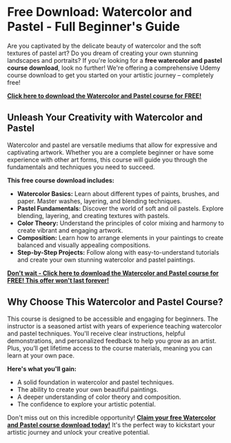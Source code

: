 # Free Download: Watercolor and Pastel - Full Beginner's Guide

Are you captivated by the delicate beauty of watercolor and the soft textures of pastel art? Do you dream of creating your own stunning landscapes and portraits? If you're looking for a **free watercolor and pastel course download**, look no further! We're offering a comprehensive Udemy course download to get you started on your artistic journey – completely free!

[**Click here to download the Watercolor and Pastel course for FREE!**](https://udemywork.com/watercolor-and-pastel)

## Unleash Your Creativity with Watercolor and Pastel

Watercolor and pastel are versatile mediums that allow for expressive and captivating artwork. Whether you are a complete beginner or have some experience with other art forms, this course will guide you through the fundamentals and techniques you need to succeed.

**This free course download includes:**

*   **Watercolor Basics:** Learn about different types of paints, brushes, and paper. Master washes, layering, and blending techniques.
*   **Pastel Fundamentals:** Discover the world of soft and oil pastels. Explore blending, layering, and creating textures with pastels.
*   **Color Theory:** Understand the principles of color mixing and harmony to create vibrant and engaging artwork.
*   **Composition:** Learn how to arrange elements in your paintings to create balanced and visually appealing compositions.
*   **Step-by-Step Projects:** Follow along with easy-to-understand tutorials and create your own stunning watercolor and pastel paintings.

[**Don't wait - Click here to download the Watercolor and Pastel course for FREE! This offer won't last forever!**](https://udemywork.com/watercolor-and-pastel)

## Why Choose This Watercolor and Pastel Course?

This course is designed to be accessible and engaging for beginners. The instructor is a seasoned artist with years of experience teaching watercolor and pastel techniques. You'll receive clear instructions, helpful demonstrations, and personalized feedback to help you grow as an artist. Plus, you’ll get lifetime access to the course materials, meaning you can learn at your own pace.

**Here's what you'll gain:**

*   A solid foundation in watercolor and pastel techniques.
*   The ability to create your own beautiful paintings.
*   A deeper understanding of color theory and composition.
*   The confidence to explore your artistic potential.

Don't miss out on this incredible opportunity! **[Claim your free Watercolor and Pastel course download today!](https://udemywork.com/watercolor-and-pastel)** It's the perfect way to kickstart your artistic journey and unlock your creative potential.
